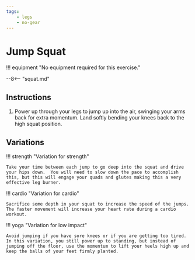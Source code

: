 ```yaml
---
tags:
    - legs
    - no-gear
---
```


#  Jump Squat

!!! equipment "No equipment required for this exercise."

--8<-- "squat.md"

## Instructions

1. Power up through your legs to jump up into the air, swinging your arms back for extra momentum.  Land softly bending your knees back to the high squat position.

## Variations

!!! strength "Variation for strength"

    Take your time between each jump to go deep into the squat and drive your hips down.  You will need to slow down the pace to accomplish this, but this will engage your quads and glutes making this a very effective leg burner.

!!! cardio "Variation for cardio"

    Sacrifice some depth in your squat to increase the speed of the jumps.  The faster movement will increase your heart rate during a cardio workout.

!!! yoga "Variation for low impact"

    Avoid jumping if you have sore knees or if you are getting too tired.  In this variation, you still power up to standing, but instead of jumping off the floor, use the momentum to lift your heels high up and keep the balls of your feet firmly planted.
